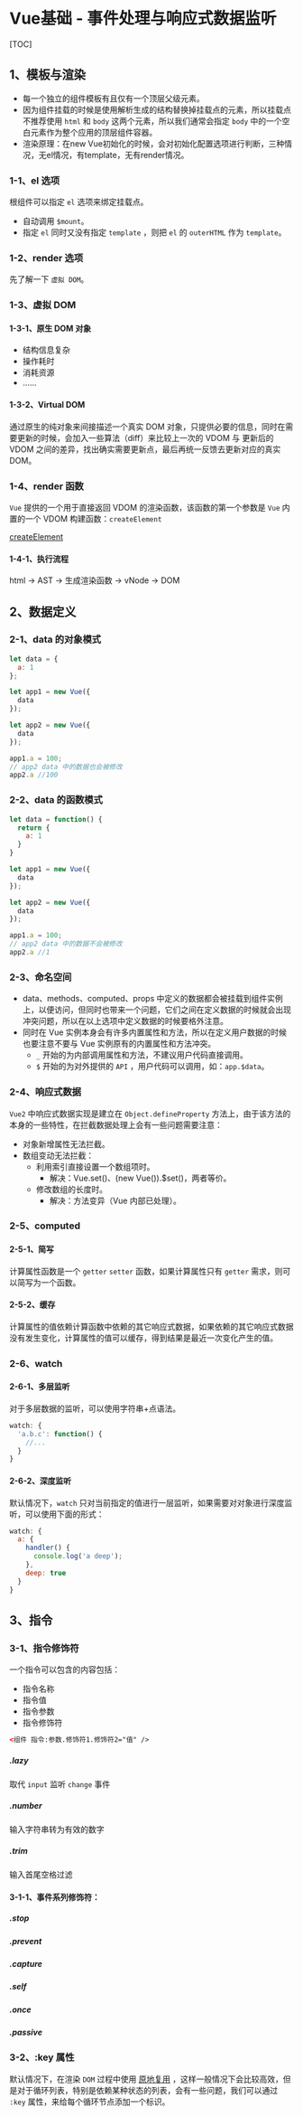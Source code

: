 # Vue基础 - 事件处理与响应式数据监听

[TOC]

## 1、模板与渲染

- 每一个独立的组件模板有且仅有一个顶层父级元素。
- 因为组件挂载的时候是使用解析生成的结构替换掉挂载点的元素，所以挂载点不推荐使用 `html` 和 `body` 这两个元素，所以我们通常会指定 `body` 中的一个空白元素作为整个应用的顶层组件容器。
- 渲染原理：在new Vue初始化的时候，会对初始化配置选项进行判断，三种情况，无el情况，有template，无有render情况。

### 1-1、el 选项

根组件可以指定 `el` 选项来绑定挂载点。

- 自动调用 `$mount`。
- 指定 `el` 同时又没有指定 `template` ，则把 `el`  的 `outerHTML` 作为 `template`。

### 1-2、render 选项

先了解一下 `虚拟 DOM`。

### 1-3、虚拟 DOM

#### 1-3-1、原生 DOM 对象

- 结构信息复杂
- 操作耗时
- 消耗资源
- ……

#### 1-3-2、Virtual DOM

通过原生的纯对象来间接描述一个真实 DOM 对象，只提供必要的信息，同时在需要更新的时候，会加入一些算法（diff）来比较上一次的 VDOM 与 更新后的 VDOM 之间的差异，找出确实需要更新点，最后再统一反馈去更新对应的真实 DOM。

### 1-4、render 函数

`Vue` 提供的一个用于直接返回 VDOM 的渲染函数，该函数的第一个参数是 `Vue` 内置的一个 VDOM 构建函数：`createElement`

[createElement](https://cn.vuejs.org/v2/guide/render-function.html#createElement-参数)

#### 1-4-1、执行流程

html -> AST -> 生成渲染函数 -> vNode -> DOM



## 2、数据定义 

### 2-1、data 的对象模式

```js
let data = {
  a: 1
};

let app1 = new Vue({
  data
});

let app2 = new Vue({
  data
});

app1.a = 100;
// app2 data 中的数据也会被修改
app2.a //100
```

### 2-2、data 的函数模式

```js
let data = function() {
  return {
    a: 1
  }
}

let app1 = new Vue({
  data
});

let app2 = new Vue({
  data
});

app1.a = 100;
// app2 data 中的数据不会被修改
app2.a //1
```

### 2-3、命名空间

- data、methods、computed、props 中定义的数据都会被挂载到组件实例上，以便访问，但同时也带来一个问题，它们之间在定义数据的时候就会出现冲突问题，所以在以上选项中定义数据的时候要格外注意。
- 同时在 Vue 实例本身会有许多内置属性和方法，所以在定义用户数据的时候也要注意不要与 Vue 实例原有的内置属性和方法冲突。
  - `_` 开始的为内部调用属性和方法，不建议用户代码直接调用。
  - `$` 开始的为对外提供的 `API` ，用户代码可以调用，如：`app.$data`。

### 2-4、响应式数据

`Vue2` 中响应式数据实现是建立在 `Object.defineProperty` 方法上，由于该方法的本身的一些特性，在拦截数据处理上会有一些问题需要注意：

- 对象新增属性无法拦截。
- 数组变动无法拦截：
  - 利用索引直接设置一个数组项时。
    - 解决：Vue.set()、(new Vue()).$set()，两者等价。
  - 修改数组的长度时。
    - 解决：方法变异（Vue 内部已处理）。

### 2-5、computed

#### 2-5-1、简写

计算属性函数是一个 `getter` `setter` 函数，如果计算属性只有 `getter` 需求，则可以简写为一个函数。

#### 2-5-2、缓存

计算属性的值依赖计算函数中依赖的其它响应式数据，如果依赖的其它响应式数据没有发生变化，计算属性的值可以缓存，得到结果是最近一次变化产生的值。

### 2-6、watch

#### 2-6-1、多层监听

对于多层数据的监听，可以使用字符串+点语法。

```js
watch: {
  'a.b.c': function() {
    //...
  }
}
```

#### 2-6-2、深度监听

默认情况下，`watch` 只对当前指定的值进行一层监听，如果需要对对象进行深度监听，可以使用下面的形式：

```js
watch: {
  a: {
    handler() {
      console.log('a deep');
    },
    deep: true
  }
}
```



## 3、指令

### 3-1、指令修饰符

一个指令可以包含的内容包括：

- 指令名称
- 指令值
- 指令参数
- 指令修饰符

```html
<组件 指令:参数.修饰符1.修饰符2="值" />
```

##### .lazy

取代 `input` 监听 `change` 事件

##### .number

输入字符串转为有效的数字

##### .trim

输入首尾空格过滤

#### 3-1-1、事件系列修饰符：

##### .stop

##### .prevent

##### .capture

##### .self

##### .once

##### .passive

### 3-2、:key 属性

默认情况下，在渲染 `DOM` 过程中使用 <u>原地复用</u> ，这样一般情况下会比较高效，但是对于循环列表，特别是依赖某种状态的列表，会有一些问题，我们可以通过 `:key` 属性，来给每个循环节点添加一个标识。
